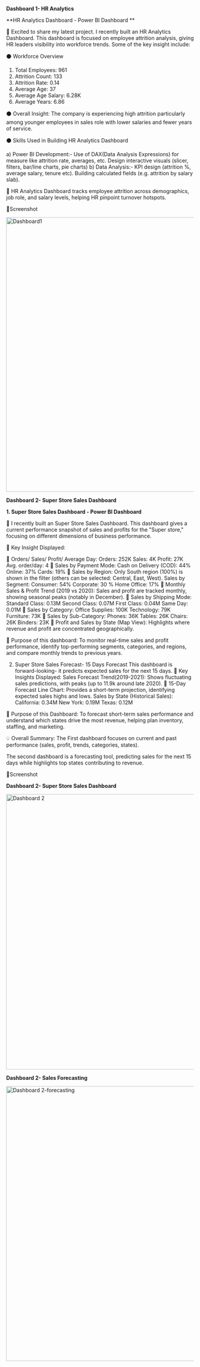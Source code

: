 **Dashboard 1- HR Analytics**

**HR Analytics Dashboard - Power BI Dashboard **

🚀 Excited to share my latest project. I recently built an HR Analytics Dashboard. This dashboard is focused on employee attrition analysis, giving HR leaders visibility into workforce trends. Some of the key insight include:

⚫ Workforce Overview
 
 1) Total Employees: 961
 2) Attrition Count: 133
 3) Attrition Rate: 0.14
 4) Average Age: 37
 5) Average Age Salary: 6.28K 
 6) Average Years: 6.86

⚫ Overall Insight: The company is experiencing high attrition particularly among younger employees in sales role with lower salaries and fewer years of service.

⚫ Skills Used in Building HR Analytics 
 Dashboard 

 a) Power BI Development:- Use of DAX(Data Analysis Expressions) for measure like attrition rate, averages, etc. Design interactive visuals (slicer, filters, bar/line charts, pie charts)
 b) Data Analysis:- KPI design (attrition %, average salary, tenure etc). Building calculated fields (e.g. attrition by salary slab).
 
🚀 HR Analytics Dashboard tracks employee attrition across demographics, job role, and salary levels, helping HR pinpoint turnover hotspots.

📸Screenshot

<img width="1327" height="737" alt="Dashboard1" src="https://github.com/user-attachments/assets/71675d7a-841e-495d-ace2-67818fe2ec4a" />

**Dashboard 2- Super Store Sales Dashboard**

**1. Super Store Sales Dashboard - Power BI Dashboard**

🚀 I recently built an Super Store Sales Dashboard. This dashboard gives a current performance snapshot of sales and profits for the "Super store," focusing on different dimensions of business performance.

🚀 Key Insight Displayed:

💠 Orders/ Sales/ Profit/ Average Day:
Orders: 252K
Sales: 4K
Profit: 27K
Avg. order/day: 4
💠 Sales by Payment Mode:
Cash on Delivery (COD): 44%
Online: 37%
Cards: 19%
💠 Sales by Region: Only South region (100%) is shown in the filter (others can be selected: Central, East, West).
Sales by Segment:
Consumer: 54%
Corporate: 30 %
Home Office: 17%
💠 Monthly Sales & Profit Trend (2019 vs 2020):
Sales and profit are tracked monthly, showing seasonal peaks (notably in December).
💠 Sales by Shipping Mode:
Standard Class: 0.13M
Second Class: 0.07M
First Class: 0.04M
Same Day: 0.01M
💠 Sales by Category: 
Office Supplies: 100K
Technology: 79K
Furniture: 73K
💠 Sales by Sub-Category:
Phones: 36K
Tables: 26K
Chairs: 26K
Binders: 23K
💠 Profit and Sales by State (Map View):
Highlights where revenue and profit are concentrated geographically.

🚀 Purpose of this dashboard:
To monitor real-time sales and profit performance, identify top-performing segments, categories, and regions, and compare monthly trends to previous years.

2. Super Store Sales Forecast- 15 Days Forecast 
This dashboard is forward-looking- it predicts expected sales for the next 15 days.
🚀 Key Insights Displayed:
Sales Forecast Trend(2019-2021):
Shows fluctuating sales predictions, with peaks (up to 11.9k around late 2020).
💠 15-Day Forecast Line Chart:
Provides a short-term projection, identifying expected sales highs and lows.
Sales by State (Historical Sales):
California: 0.34M
New York: 0.19M
Texas: 0.12M

🚀 Purpose of this Dashboard:
To forecast short-term sales performance and understand which states drive the most revenue, helping plan inventory, staffing, and marketing.

💡 Overall Summary:
The First dashboard focuses on current and past performance (sales, profit, trends, categories, states).

The second dashboard is a forecasting tool, predicting sales for the next 15 days while highlights top states contributing to revenue.

📸Screenshot

**Dashboard 2- Super Store Sales Dashboard**

<img width="1328" height="739" alt="Dashboard 2" src="https://github.com/user-attachments/assets/971de7b2-b002-492d-b466-7d96d5ecfaa3" />

**Dashboard 2- Sales Forecasting**

<img width="1321" height="738" alt="Dashboard 2-forecasting" src="https://github.com/user-attachments/assets/5fe01a8d-eb47-4f4d-bc7e-c157ab49327d" />

